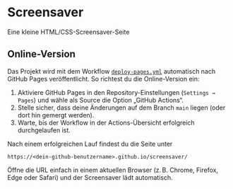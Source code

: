 # Screensaver

Eine kleine HTML/CSS-Screensaver-Seite

## Online-Version

Das Projekt wird mit dem Workflow [`deploy-pages.yml`](.github/workflows/deploy-pages.yml) automatisch nach GitHub Pages veröffentlicht. So richtest du die Online-Version ein:

1. Aktiviere GitHub Pages in den Repository-Einstellungen (`Settings → Pages`) und wähle als Source die Option „GitHub Actions“.
2. Stelle sicher, dass deine Änderungen auf dem Branch `main` liegen (oder dort hin gemergt werden).
3. Warte, bis der Workflow in der Actions-Übersicht erfolgreich durchgelaufen ist.

Nach einem erfolgreichen Lauf findest du die Seite unter

```
https://<dein-github-benutzername>.github.io/screensaver/
```

Öffne die URL einfach in einem aktuellen Browser (z. B. Chrome, Firefox, Edge oder Safari) und der Screensaver lädt automatisch.

